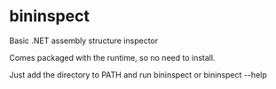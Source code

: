# bininspect
Basic .NET assembly structure inspector

Comes packaged with the runtime, so no need to install.

Just add the directory to PATH and run bininspect or bininspect --help